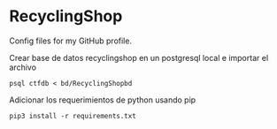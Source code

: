 # RecyclingShop
Config files for my GitHub profile.

Crear base de datos recyclingshop en un postgresql local e importar el archivo

```psql ctfdb < bd/RecyclingShopbd```

Adicionar los requerimientos de python usando pip

```pip3 install -r requirements.txt```

